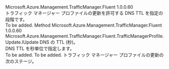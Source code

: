 <Type Name="IWithTtl" FullName="Microsoft.Azure.Management.TrafficManager.Fluent.TrafficManagerProfile.Update.IWithTtl">
  <TypeSignature Language="C#" Value="public interface IWithTtl" />
  <TypeSignature Language="ILAsm" Value=".class public interface auto ansi abstract IWithTtl" />
  <TypeSignature Language="DocId" Value="T:Microsoft.Azure.Management.TrafficManager.Fluent.TrafficManagerProfile.Update.IWithTtl" />
  <TypeSignature Language="VB.NET" Value="Public Interface IWithTtl" />
  <TypeSignature Language="F#" Value="type IWithTtl = interface" />
  <AssemblyInfo>
    <AssemblyName>Microsoft.Azure.Management.TrafficManager.Fluent</AssemblyName>
    <AssemblyVersion>1.0.0.60</AssemblyVersion>
  </AssemblyInfo>
  <Interfaces />
  <Docs>
    <summary>
            トラフィック マネージャー プロファイルの更新を許可する DNS TTL を指定の段階です。
            </summary>
    <remarks>To be added.</remarks>
  </Docs>
  <Members>
    <Member MemberName="WithTimeToLive">
      <MemberSignature Language="C#" Value="public Microsoft.Azure.Management.TrafficManager.Fluent.TrafficManagerProfile.Update.IUpdate WithTimeToLive (int ttlInSeconds);" />
      <MemberSignature Language="ILAsm" Value=".method public hidebysig newslot virtual instance class Microsoft.Azure.Management.TrafficManager.Fluent.TrafficManagerProfile.Update.IUpdate WithTimeToLive(int32 ttlInSeconds) cil managed" />
      <MemberSignature Language="DocId" Value="M:Microsoft.Azure.Management.TrafficManager.Fluent.TrafficManagerProfile.Update.IWithTtl.WithTimeToLive(System.Int32)" />
      <MemberSignature Language="VB.NET" Value="Public Function WithTimeToLive (ttlInSeconds As Integer) As IUpdate" />
      <MemberSignature Language="F#" Value="abstract member WithTimeToLive : int -&gt; Microsoft.Azure.Management.TrafficManager.Fluent.TrafficManagerProfile.Update.IUpdate" Usage="iWithTtl.WithTimeToLive ttlInSeconds" />
      <MemberType>Method</MemberType>
      <AssemblyInfo>
        <AssemblyName>Microsoft.Azure.Management.TrafficManager.Fluent</AssemblyName>
        <AssemblyVersion>1.0.0.60</AssemblyVersion>
      </AssemblyInfo>
      <ReturnValue>
        <ReturnType>Microsoft.Azure.Management.TrafficManager.Fluent.TrafficManagerProfile.Update.IUpdate</ReturnType>
      </ReturnValue>
      <Parameters>
        <Parameter Name="ttlInSeconds" Type="System.Int32" />
      </Parameters>
      <Docs>
        <param name="ttlInSeconds">DNS の TTL (秒)。</param>
        <summary>
            DNS TTL を秒単位で指定します。
            </summary>
        <returns>To be added.</returns>
        <remarks>To be added.</remarks>
        <return>トラフィック マネージャー プロファイルの更新の次のステージ。</return>
      </Docs>
    </Member>
  </Members>
</Type>